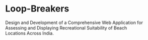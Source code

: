 # Loop-Breakers
Design and Development of a Comprehensive Web Application for Assessing and Displaying Recreational Suitability of Beach Locations Across India.
